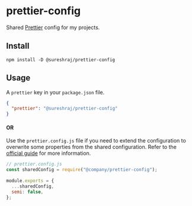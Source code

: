 # prettier-config
Shared [Prettier](https://prettier.io/) config for my projects.

## Install
```
npm install -D @sureshraj/prettier-config
```

## Usage
A `prettier` key in your `package.json` file.

```json
{
  "prettier": "@sureshraj/prettier-config"
}
```

#### OR

Use the `prettier.config.js` file if you need to extend 
the configuration to overwrite some properties from 
the shared configuration. Refer to the [official guide](https://prettier.io/docs/en/configuration.html#sharing-configurations) 
for more information.

```javascript
// prettier.config.js
const sharedConfig = require("@company/prettier-config");
 
module.exports = {
  ...sharedConfig,
  semi: false,
};
```